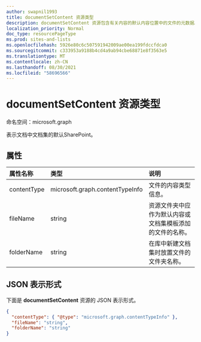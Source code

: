 ```yaml
---
author: swapnil1993
title: documentSetContent 资源类型
description: documentSetContent 资源包含有关内容的默认内容位置中的文件的元数据。
localization_priority: Normal
doc_type: resourcePageType
ms.prod: sites-and-lists
ms.openlocfilehash: 5926e80c6c507591942009ae00ea199fdccfdca0
ms.sourcegitcommit: c333953a9188b4cd4a9ab94cbe68871e8f3563e5
ms.translationtype: MT
ms.contentlocale: zh-CN
ms.lasthandoff: 08/30/2021
ms.locfileid: "58696566"
---
```

# <a name="documentsetcontent-resource-type"></a>documentSetContent 资源类型

命名空间：microsoft.graph

表示文档中文档集的默认SharePoint。
## <a name="properties"></a>属性

| 属性名称  | 类型    | 说明|
|:---------------|:--------|:--------------------------------------------------|
| contentType    | microsoft.graph.contentTypeInfo | 文件的内容类型信息。 |
| fileName      | string  | 资源文件夹中应作为默认内容或文档集模板添加的文件的名称。|
| folderName         | string  | 在库中新建文档集时放置文件的文件夹名称。|

## <a name="json-representation"></a>JSON 表示形式

下面是 **documentSetContent** 资源的 JSON 表示形式。
<!-- { "blockType": "resource", "@odata.type": "microsoft.graph.documentSetContent" } -->

```json
{
  "contentType": { "@type": "microsoft.graph.contentTypeInfo" },
  "fileName": "string",
  "folderName": "string"
}
```